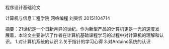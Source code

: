 

程序设计基础论文




 




  计算机与信息工程学院
网络编程
刘昊忻
20151104714



摘要：21世纪是一个日新月异的世纪，作为新型产品的计算机更是一光的速度发展着，本论文主要讲诉了作者在计算机基础课程学习的过程中对计算机的理解和认识。
1.对计算机系统的认识
2.关于指针的学习心得
3.对Arduino系统的认识
